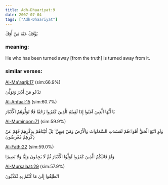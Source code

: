 ```yaml
---
title: Adh-Dhaariyat:9
date: 2007-07-04
tags: ["Adh-Dhaariyat"]
---
```

يُؤْفَكُ عَنْهُ مَنْ أُفِكَ
### meaning: 
He who has been turned away [from the truth] is turned away from it.
### similar verses: 

[Al-Ma'aarij:17](/70/17) (sim:66.9%)

تَدْعُو مَنْ أَدْبَرَ وَتَوَلَّىٰ

[Al-Anfaal:15](/8/15) (sim:60.7%)

يَا أَيُّهَا الَّذِينَ آمَنُوا إِذَا لَقِيتُمُ الَّذِينَ كَفَرُوا زَحْفًا فَلَا تُوَلُّوهُمُ الْأَدْبَارَ

[Al-Muminoon:71](/23/71) (sim:59.9%)

وَلَوِ اتَّبَعَ الْحَقُّ أَهْوَاءَهُمْ لَفَسَدَتِ السَّمَاوَاتُ وَالْأَرْضُ وَمَنْ فِيهِنَّ ۚ بَلْ أَتَيْنَاهُمْ بِذِكْرِهِمْ فَهُمْ عَنْ ذِكْرِهِمْ مُعْرِضُونَ

[Al-Fath:22](/48/22) (sim:59.0%)

وَلَوْ قَاتَلَكُمُ الَّذِينَ كَفَرُوا لَوَلَّوُا الْأَدْبَارَ ثُمَّ لَا يَجِدُونَ وَلِيًّا وَلَا نَصِيرًا

[Al-Mursalaat:29](/77/29) (sim:57.9%)

انْطَلِقُوا إِلَىٰ مَا كُنْتُمْ بِهِ تُكَذِّبُونَ
